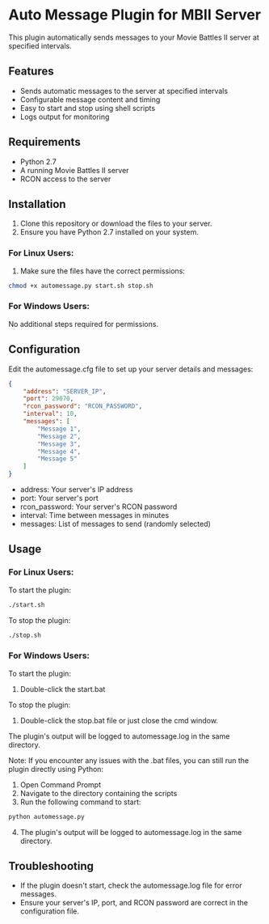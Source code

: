 # Auto Message Plugin for MBII Server

This plugin automatically sends messages to your Movie Battles II server at specified intervals. 

## Features

- Sends automatic messages to the server at specified intervals
- Configurable message content and timing
- Easy to start and stop using shell scripts
- Logs output for monitoring

## Requirements

- Python 2.7
- A running Movie Battles II server
- RCON access to the server

## Installation

1. Clone this repository or download the files to your server.
2. Ensure you have Python 2.7 installed on your system.

### For Linux Users:
1. Make sure the files have the correct permissions:

```bash
chmod +x automessage.py start.sh stop.sh
```

### For Windows Users:

No additional steps required for permissions.

## Configuration
Edit the automessage.cfg file to set up your server details and messages:
```json
{
    "address": "SERVER_IP",
    "port": 29070,
    "rcon_password": "RCON_PASSWORD",
    "interval": 10,
    "messages": [
        "Message 1",
        "Message 2",
        "Message 3",
        "Message 4",
        "Message 5"
    ]
}

```
* address: Your server's IP address
* port: Your server's port
* rcon_password: Your server's RCON password
* interval: Time between messages in minutes
* messages: List of messages to send (randomly selected)

## Usage

### For Linux Users:

To start the plugin:
```bash
./start.sh
```

To stop the plugin:
```bash
./stop.sh
```

### For Windows Users:

To start the plugin:

1. Double-click the start.bat

To stop the plugin:

1. Double-click the stop.bat file or just close the cmd window.

The plugin's output will be logged to automessage.log in the same directory.

Note: If you encounter any issues with the .bat files, you can still run the plugin directly using Python:

1. Open Command Prompt
2. Navigate to the directory containing the scripts
3. Run the following command to start:
```bash
python automessage.py
```
4. The plugin's output will be logged to automessage.log in the same directory.

## Troubleshooting

- If the plugin doesn't start, check the automessage.log file for error messages.
- Ensure your server's IP, port, and RCON password are correct in the configuration file.
